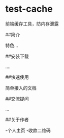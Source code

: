 # test-cache

前端缓存工具，防内存泄露

##简介

特色...

##安装下载

....

##快速使用

简单接入的文档

##交流提问

...

##关于作者

-个人主页
-收款二维码